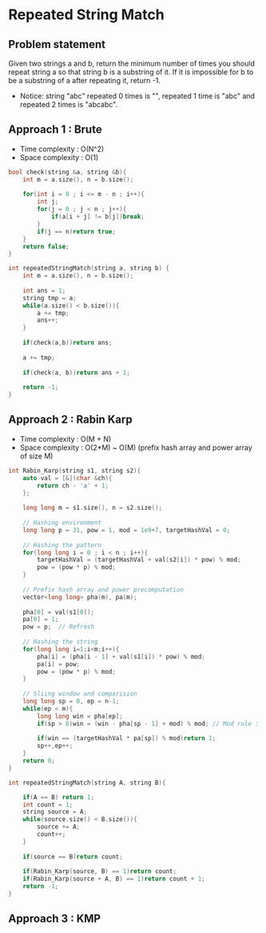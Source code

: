 # Repeated String Match

## Problem statement

Given two strings a and b, return the minimum number of times you should repeat string a so that string b is a substring of it. If it is impossible for b​​​​​​ to be a substring of a after repeating it, return -1. 

- Notice: string "abc" repeated 0 times is "", repeated 1 time is "abc" and repeated 2 times is "abcabc".

## Approach 1 : Brute

- Time complexity : O(N^2)
- Space complexity : O(1) 

```cpp
bool check(string &a, string &b){
    int m = a.size(), n = b.size();
    
    for(int i = 0 ; i <= m - n ; i++){
        int j;
        for(j = 0 ; j < n ; j++){
            if(a[i + j] != b[j])break;
        }
        if(j == n)return true;
    }
    return false;
}

int repeatedStringMatch(string a, string b) {
    int m = a.size(), n = b.size();
    
    int ans = 1;
    string tmp = a;
    while(a.size() < b.size()){
        a += tmp;
        ans++;
    }
    
    if(check(a,b))return ans;
    
    a += tmp;
    
    if(check(a, b))return ans + 1;
    
    return -1;
}
```

## Approach 2 : Rabin Karp

- Time complexity : O(M + N)
- Space complexity : O(2\*M) ~ O(M) (prefix hash array and power array of size M)

```cpp
int Rabin_Karp(string s1, string s2){
    auto val = [&](char &ch){
        return ch - 'a' + 1;
    };
    
    long long m = s1.size(), n = s2.size();
    
    // Hashing environment
    long long p = 31, pow = 1, mod = 1e9+7, targetHashVal = 0;
    
    // Hashing the pattern
    for(long long i = 0 ; i < n ; i++){
        targetHashVal = (targetHashVal + val(s2[i]) * pow) % mod;
        pow = (pow * p) % mod;
    }
    
    // Prefix hash array and power precomputation
    vector<long long> pha(m), pa(m);
    
    pha[0] = val(s1[0]);
    pa[0] = 1;
    pow = p;  // Refresh
    
    // Hashing the string 
    for(long long i=1;i<m;i++){
        pha[i] = (pha[i - 1] + val(s1[i]) * pow) % mod;
        pa[i] = pow;
        pow = (pow * p) % mod;
    }
    
    // Sliing window and comparision
    long long sp = 0, ep = n-1;
    while(ep < m){
        long long win = pha[ep];
        if(sp > 0)win = (win - pha[sp - 1] + mod) % mod; // Mod rule : If negative add the mod
        
        if(win == (targetHashVal * pa[sp]) % mod)return 1;
        sp++,ep++;
    }
    return 0;
}

int repeatedStringMatch(string A, string B){

    if(A == B) return 1;
    int count = 1;
    string source = A;
    while(source.size() < B.size()){
        source += A;
        count++;
    }
    
    if(source == B)return count;
    
    if(Rabin_Karp(source, B) == 1)return count;
    if(Rabin_Karp(source + A, B) == 1)return count + 1;
    return -1;
}
```

## Approach 3 : KMP
